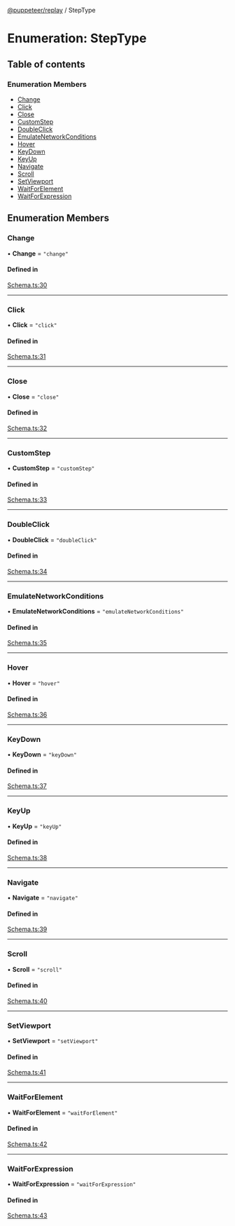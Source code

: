 [@puppeteer/replay](../README.md) / StepType

# Enumeration: StepType

## Table of contents

### Enumeration Members

- [Change](StepType.md#change)
- [Click](StepType.md#click)
- [Close](StepType.md#close)
- [CustomStep](StepType.md#customstep)
- [DoubleClick](StepType.md#doubleclick)
- [EmulateNetworkConditions](StepType.md#emulatenetworkconditions)
- [Hover](StepType.md#hover)
- [KeyDown](StepType.md#keydown)
- [KeyUp](StepType.md#keyup)
- [Navigate](StepType.md#navigate)
- [Scroll](StepType.md#scroll)
- [SetViewport](StepType.md#setviewport)
- [WaitForElement](StepType.md#waitforelement)
- [WaitForExpression](StepType.md#waitforexpression)

## Enumeration Members

### Change

• **Change** = `"change"`

#### Defined in

[Schema.ts:30](https://github.com/puppeteer/replay/blob/main/src/Schema.ts#L30)

---

### Click

• **Click** = `"click"`

#### Defined in

[Schema.ts:31](https://github.com/puppeteer/replay/blob/main/src/Schema.ts#L31)

---

### Close

• **Close** = `"close"`

#### Defined in

[Schema.ts:32](https://github.com/puppeteer/replay/blob/main/src/Schema.ts#L32)

---

### CustomStep

• **CustomStep** = `"customStep"`

#### Defined in

[Schema.ts:33](https://github.com/puppeteer/replay/blob/main/src/Schema.ts#L33)

---

### DoubleClick

• **DoubleClick** = `"doubleClick"`

#### Defined in

[Schema.ts:34](https://github.com/puppeteer/replay/blob/main/src/Schema.ts#L34)

---

### EmulateNetworkConditions

• **EmulateNetworkConditions** = `"emulateNetworkConditions"`

#### Defined in

[Schema.ts:35](https://github.com/puppeteer/replay/blob/main/src/Schema.ts#L35)

---

### Hover

• **Hover** = `"hover"`

#### Defined in

[Schema.ts:36](https://github.com/puppeteer/replay/blob/main/src/Schema.ts#L36)

---

### KeyDown

• **KeyDown** = `"keyDown"`

#### Defined in

[Schema.ts:37](https://github.com/puppeteer/replay/blob/main/src/Schema.ts#L37)

---

### KeyUp

• **KeyUp** = `"keyUp"`

#### Defined in

[Schema.ts:38](https://github.com/puppeteer/replay/blob/main/src/Schema.ts#L38)

---

### Navigate

• **Navigate** = `"navigate"`

#### Defined in

[Schema.ts:39](https://github.com/puppeteer/replay/blob/main/src/Schema.ts#L39)

---

### Scroll

• **Scroll** = `"scroll"`

#### Defined in

[Schema.ts:40](https://github.com/puppeteer/replay/blob/main/src/Schema.ts#L40)

---

### SetViewport

• **SetViewport** = `"setViewport"`

#### Defined in

[Schema.ts:41](https://github.com/puppeteer/replay/blob/main/src/Schema.ts#L41)

---

### WaitForElement

• **WaitForElement** = `"waitForElement"`

#### Defined in

[Schema.ts:42](https://github.com/puppeteer/replay/blob/main/src/Schema.ts#L42)

---

### WaitForExpression

• **WaitForExpression** = `"waitForExpression"`

#### Defined in

[Schema.ts:43](https://github.com/puppeteer/replay/blob/main/src/Schema.ts#L43)
